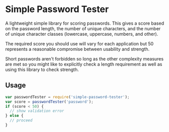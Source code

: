 # Simple Password Tester

A lightweight simple library for scoring passwords. This gives a score based on the password length, the number of unique characters, and the number of unique character classes (lowercase, uppercase, numbers, and other).

The required score you should use will vary for each application but 50 represents a reasonable compromise between usability and strength.

Short passwords aren't forbidden so long as the other complexity measures are met so you might like to explicitly check a length requirement as well as using this library to check strength.

## Usage

```js
var passwordTester = require('simple-password-tester');
var score = passwordTester('password');
if (score < 50) {
  // show validation error
} else {
  // proceed
}
```

